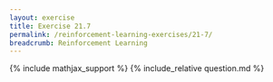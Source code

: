 ```yaml
---
layout: exercise
title: Exercise 21.7
permalink: /reinforcement-learning-exercises/21-7/
breadcrumb: Reinforcement Learning
---
```


{% include mathjax_support %}
{% include_relative question.md %}
